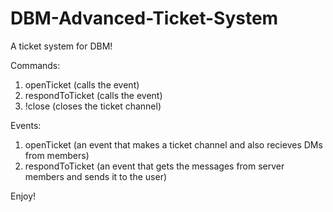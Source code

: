 # DBM-Advanced-Ticket-System
A ticket system for DBM!

Commands: 

1. openTicket (calls the event)
2. respondToTicket (calls the event)
3. !close (closes the ticket channel)

Events:

1. openTicket (an event that makes a ticket channel and also recieves DMs from members)
2. respondToTicket (an event that gets the messages from server members and sends it to the user)

Enjoy!

